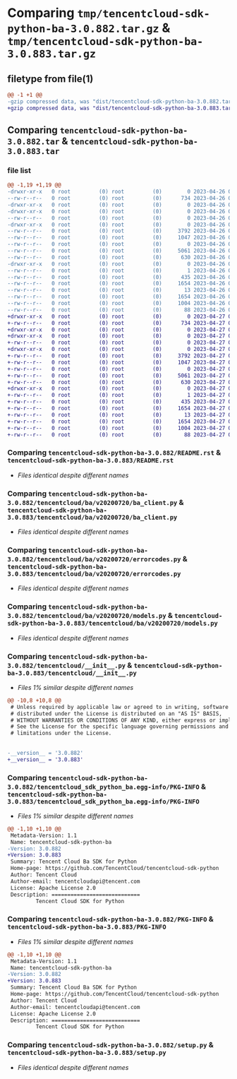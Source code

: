 # Comparing `tmp/tencentcloud-sdk-python-ba-3.0.882.tar.gz` & `tmp/tencentcloud-sdk-python-ba-3.0.883.tar.gz`

## filetype from file(1)

```diff
@@ -1 +1 @@
-gzip compressed data, was "dist/tencentcloud-sdk-python-ba-3.0.882.tar", last modified: Wed Apr 26 02:51:08 2023, max compression
+gzip compressed data, was "dist/tencentcloud-sdk-python-ba-3.0.883.tar", last modified: Thu Apr 27 00:17:24 2023, max compression
```

## Comparing `tencentcloud-sdk-python-ba-3.0.882.tar` & `tencentcloud-sdk-python-ba-3.0.883.tar`

### file list

```diff
@@ -1,19 +1,19 @@
-drwxr-xr-x   0 root         (0) root         (0)        0 2023-04-26 02:51:08.000000 tencentcloud-sdk-python-ba-3.0.882/
--rw-r--r--   0 root         (0) root         (0)      734 2023-04-26 02:51:07.000000 tencentcloud-sdk-python-ba-3.0.882/README.rst
-drwxr-xr-x   0 root         (0) root         (0)        0 2023-04-26 02:51:08.000000 tencentcloud-sdk-python-ba-3.0.882/tencentcloud/
-drwxr-xr-x   0 root         (0) root         (0)        0 2023-04-26 02:51:08.000000 tencentcloud-sdk-python-ba-3.0.882/tencentcloud/ba/
--rw-r--r--   0 root         (0) root         (0)        0 2023-04-26 02:51:07.000000 tencentcloud-sdk-python-ba-3.0.882/tencentcloud/ba/__init__.py
-drwxr-xr-x   0 root         (0) root         (0)        0 2023-04-26 02:51:08.000000 tencentcloud-sdk-python-ba-3.0.882/tencentcloud/ba/v20200720/
--rw-r--r--   0 root         (0) root         (0)     3792 2023-04-26 02:51:07.000000 tencentcloud-sdk-python-ba-3.0.882/tencentcloud/ba/v20200720/ba_client.py
--rw-r--r--   0 root         (0) root         (0)     1047 2023-04-26 02:51:07.000000 tencentcloud-sdk-python-ba-3.0.882/tencentcloud/ba/v20200720/errorcodes.py
--rw-r--r--   0 root         (0) root         (0)        0 2023-04-26 02:51:07.000000 tencentcloud-sdk-python-ba-3.0.882/tencentcloud/ba/v20200720/__init__.py
--rw-r--r--   0 root         (0) root         (0)     5061 2023-04-26 02:51:07.000000 tencentcloud-sdk-python-ba-3.0.882/tencentcloud/ba/v20200720/models.py
--rw-r--r--   0 root         (0) root         (0)      630 2023-04-26 02:51:07.000000 tencentcloud-sdk-python-ba-3.0.882/tencentcloud/__init__.py
-drwxr-xr-x   0 root         (0) root         (0)        0 2023-04-26 02:51:08.000000 tencentcloud-sdk-python-ba-3.0.882/tencentcloud_sdk_python_ba.egg-info/
--rw-r--r--   0 root         (0) root         (0)        1 2023-04-26 02:51:08.000000 tencentcloud-sdk-python-ba-3.0.882/tencentcloud_sdk_python_ba.egg-info/dependency_links.txt
--rw-r--r--   0 root         (0) root         (0)      435 2023-04-26 02:51:08.000000 tencentcloud-sdk-python-ba-3.0.882/tencentcloud_sdk_python_ba.egg-info/SOURCES.txt
--rw-r--r--   0 root         (0) root         (0)     1654 2023-04-26 02:51:08.000000 tencentcloud-sdk-python-ba-3.0.882/tencentcloud_sdk_python_ba.egg-info/PKG-INFO
--rw-r--r--   0 root         (0) root         (0)       13 2023-04-26 02:51:08.000000 tencentcloud-sdk-python-ba-3.0.882/tencentcloud_sdk_python_ba.egg-info/top_level.txt
--rw-r--r--   0 root         (0) root         (0)     1654 2023-04-26 02:51:08.000000 tencentcloud-sdk-python-ba-3.0.882/PKG-INFO
--rw-r--r--   0 root         (0) root         (0)     1004 2023-04-26 02:51:07.000000 tencentcloud-sdk-python-ba-3.0.882/setup.py
--rw-r--r--   0 root         (0) root         (0)       88 2023-04-26 02:51:08.000000 tencentcloud-sdk-python-ba-3.0.882/setup.cfg
+drwxr-xr-x   0 root         (0) root         (0)        0 2023-04-27 00:17:24.000000 tencentcloud-sdk-python-ba-3.0.883/
+-rw-r--r--   0 root         (0) root         (0)      734 2023-04-27 00:17:24.000000 tencentcloud-sdk-python-ba-3.0.883/README.rst
+drwxr-xr-x   0 root         (0) root         (0)        0 2023-04-27 00:17:24.000000 tencentcloud-sdk-python-ba-3.0.883/tencentcloud/
+drwxr-xr-x   0 root         (0) root         (0)        0 2023-04-27 00:17:24.000000 tencentcloud-sdk-python-ba-3.0.883/tencentcloud/ba/
+-rw-r--r--   0 root         (0) root         (0)        0 2023-04-27 00:17:24.000000 tencentcloud-sdk-python-ba-3.0.883/tencentcloud/ba/__init__.py
+drwxr-xr-x   0 root         (0) root         (0)        0 2023-04-27 00:17:24.000000 tencentcloud-sdk-python-ba-3.0.883/tencentcloud/ba/v20200720/
+-rw-r--r--   0 root         (0) root         (0)     3792 2023-04-27 00:17:24.000000 tencentcloud-sdk-python-ba-3.0.883/tencentcloud/ba/v20200720/ba_client.py
+-rw-r--r--   0 root         (0) root         (0)     1047 2023-04-27 00:17:24.000000 tencentcloud-sdk-python-ba-3.0.883/tencentcloud/ba/v20200720/errorcodes.py
+-rw-r--r--   0 root         (0) root         (0)        0 2023-04-27 00:17:24.000000 tencentcloud-sdk-python-ba-3.0.883/tencentcloud/ba/v20200720/__init__.py
+-rw-r--r--   0 root         (0) root         (0)     5061 2023-04-27 00:17:24.000000 tencentcloud-sdk-python-ba-3.0.883/tencentcloud/ba/v20200720/models.py
+-rw-r--r--   0 root         (0) root         (0)      630 2023-04-27 00:17:24.000000 tencentcloud-sdk-python-ba-3.0.883/tencentcloud/__init__.py
+drwxr-xr-x   0 root         (0) root         (0)        0 2023-04-27 00:17:24.000000 tencentcloud-sdk-python-ba-3.0.883/tencentcloud_sdk_python_ba.egg-info/
+-rw-r--r--   0 root         (0) root         (0)        1 2023-04-27 00:17:24.000000 tencentcloud-sdk-python-ba-3.0.883/tencentcloud_sdk_python_ba.egg-info/dependency_links.txt
+-rw-r--r--   0 root         (0) root         (0)      435 2023-04-27 00:17:24.000000 tencentcloud-sdk-python-ba-3.0.883/tencentcloud_sdk_python_ba.egg-info/SOURCES.txt
+-rw-r--r--   0 root         (0) root         (0)     1654 2023-04-27 00:17:24.000000 tencentcloud-sdk-python-ba-3.0.883/tencentcloud_sdk_python_ba.egg-info/PKG-INFO
+-rw-r--r--   0 root         (0) root         (0)       13 2023-04-27 00:17:24.000000 tencentcloud-sdk-python-ba-3.0.883/tencentcloud_sdk_python_ba.egg-info/top_level.txt
+-rw-r--r--   0 root         (0) root         (0)     1654 2023-04-27 00:17:24.000000 tencentcloud-sdk-python-ba-3.0.883/PKG-INFO
+-rw-r--r--   0 root         (0) root         (0)     1004 2023-04-27 00:17:24.000000 tencentcloud-sdk-python-ba-3.0.883/setup.py
+-rw-r--r--   0 root         (0) root         (0)       88 2023-04-27 00:17:24.000000 tencentcloud-sdk-python-ba-3.0.883/setup.cfg
```

### Comparing `tencentcloud-sdk-python-ba-3.0.882/README.rst` & `tencentcloud-sdk-python-ba-3.0.883/README.rst`

 * *Files identical despite different names*

### Comparing `tencentcloud-sdk-python-ba-3.0.882/tencentcloud/ba/v20200720/ba_client.py` & `tencentcloud-sdk-python-ba-3.0.883/tencentcloud/ba/v20200720/ba_client.py`

 * *Files identical despite different names*

### Comparing `tencentcloud-sdk-python-ba-3.0.882/tencentcloud/ba/v20200720/errorcodes.py` & `tencentcloud-sdk-python-ba-3.0.883/tencentcloud/ba/v20200720/errorcodes.py`

 * *Files identical despite different names*

### Comparing `tencentcloud-sdk-python-ba-3.0.882/tencentcloud/ba/v20200720/models.py` & `tencentcloud-sdk-python-ba-3.0.883/tencentcloud/ba/v20200720/models.py`

 * *Files identical despite different names*

### Comparing `tencentcloud-sdk-python-ba-3.0.882/tencentcloud/__init__.py` & `tencentcloud-sdk-python-ba-3.0.883/tencentcloud/__init__.py`

 * *Files 1% similar despite different names*

```diff
@@ -10,8 +10,8 @@
 # Unless required by applicable law or agreed to in writing, software
 # distributed under the License is distributed on an "AS IS" BASIS,
 # WITHOUT WARRANTIES OR CONDITIONS OF ANY KIND, either express or implied.
 # See the License for the specific language governing permissions and
 # limitations under the License.
 
 
-__version__ = '3.0.882'
+__version__ = '3.0.883'
```

### Comparing `tencentcloud-sdk-python-ba-3.0.882/tencentcloud_sdk_python_ba.egg-info/PKG-INFO` & `tencentcloud-sdk-python-ba-3.0.883/tencentcloud_sdk_python_ba.egg-info/PKG-INFO`

 * *Files 1% similar despite different names*

```diff
@@ -1,10 +1,10 @@
 Metadata-Version: 1.1
 Name: tencentcloud-sdk-python-ba
-Version: 3.0.882
+Version: 3.0.883
 Summary: Tencent Cloud Ba SDK for Python
 Home-page: https://github.com/TencentCloud/tencentcloud-sdk-python
 Author: Tencent Cloud
 Author-email: tencentcloudapi@tencent.com
 License: Apache License 2.0
 Description: ============================
         Tencent Cloud SDK for Python
```

### Comparing `tencentcloud-sdk-python-ba-3.0.882/PKG-INFO` & `tencentcloud-sdk-python-ba-3.0.883/PKG-INFO`

 * *Files 1% similar despite different names*

```diff
@@ -1,10 +1,10 @@
 Metadata-Version: 1.1
 Name: tencentcloud-sdk-python-ba
-Version: 3.0.882
+Version: 3.0.883
 Summary: Tencent Cloud Ba SDK for Python
 Home-page: https://github.com/TencentCloud/tencentcloud-sdk-python
 Author: Tencent Cloud
 Author-email: tencentcloudapi@tencent.com
 License: Apache License 2.0
 Description: ============================
         Tencent Cloud SDK for Python
```

### Comparing `tencentcloud-sdk-python-ba-3.0.882/setup.py` & `tencentcloud-sdk-python-ba-3.0.883/setup.py`

 * *Files identical despite different names*

